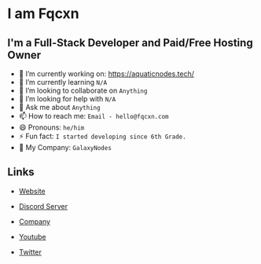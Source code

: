 # I am Fqcxn

## I'm a Full-Stack Developer and Paid/Free Hosting Owner

- 🔭 I’m currently working on: https://aquaticnodes.tech/
- 🌱 I’m currently learning `N/A`
- 👯 I’m looking to collaborate on `Anything`
- 🤔 I’m looking for help with `N/A`
- 💬 Ask me about `Anything`
- 📫 How to reach me: `Email - hello@fqcxn.com`
- 😄 Pronouns: `he/him`
- ⚡ Fun fact: `I started developing since 6th Grade.`
- 🏡 My Company: `GalaxyNodes`

## Links

- [Website](https://fqcxn.com/)

- [Discord Server](https://discord.gg/3Awjwwe59v)

- [Company](https://galaxynodes.cloud/)

- [Youtube](https://youtube.com/@Fqcxn/)

- [Twitter](https://twitter.com/FqcxnLmao)
